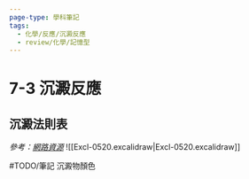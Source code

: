 ```yaml
---
page-type: 學科筆記
tags:
  - 化學/反應/沉澱反應
  - review/化學/記憶型
---
```


# 7-3 沉澱反應
## 沉澱法則表
*參考：[網路資源](https://www.scribd.com/document/614029207/%E6%B2%89%E6%BE%B1%E8%A6%8F%E5%89%87%E8%A1%A8)*
![[Excl-0520.excalidraw|Excl-0520.excalidraw]]

#TODO/筆記 沉澱物顏色